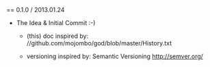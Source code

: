 
== 0.1.0 / 2013.01.24

 * The Idea & Initial Commit :-)

   * (this) doc inspired by:
     //github.com/mojombo/god/blob/master/History.txt

   * versioning inspired by: Semantic Versioning 
     http://semver.org/
